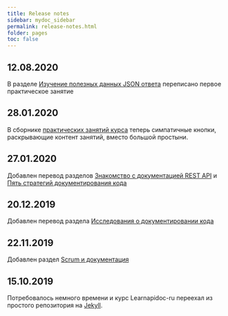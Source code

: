 ```yaml
---
title: Release notes
sidebar: mydoc_sidebar
permalink: release-notes.html
folder: pages
toc: false
---
```


## 12.08.2020

В разделе [Изучение полезных данных JSON ответа](inspect-json.html) переписано первое практическое занятие

## 28.01.2020

В сборнике [практических занятий курса](workshop-activities.html) теперь симпатичные кнопки, раскрывающие контент занятий, вместо большой простыни.

## 27.01.2020

Добавлен перевод разделов [Знакомство с документацией REST API](intro-rest-api.html) и [Пять стратегий документирования кода](doc-strategy.html)

## 20.12.2019

Добавлен перевод раздела [Исследования о документировании кода](doc-research.html)

## 22.11.2019

Добавлен раздел [Scrum и документация](scrum-and-doc.html)

## 15.10.2019

Потребовалось немного времени и курс Learnapidoc-ru переехал из простого репозитория на <a href="#" data-toggle="tooltip" data-original-title="{{site.data.glossary.jekyll_platform}}">Jekyll</a>.
